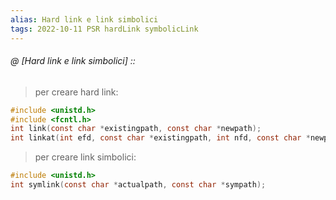 ```yaml
---
alias: Hard link e link simbolici
tags: 2022-10-11 PSR hardLink symbolicLink
---
```


###### @ [Hard link e link simbolici] ::
> per creare hard link:
```c
#include <unistd.h>
#include <fcntl.h>
int link(const char *existingpath, const char *newpath);
int linkat(int efd, const char *existingpath, int nfd, const char *newpath, int flag);
```
> per creare link simbolici:
```c
#include <unistd.h>
int symlink(const char *actualpath, const char *sympath);
```
<!--ID: 1672220830744-->
